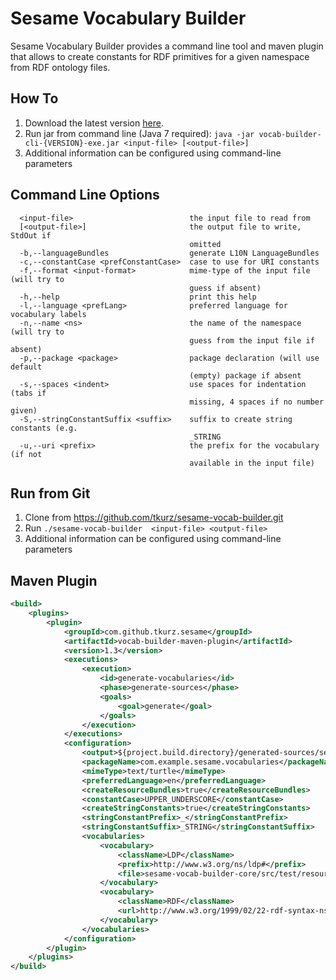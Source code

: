 # Sesame Vocabulary Builder

Sesame Vocabulary Builder provides a command line tool and maven plugin that allows to create constants for RDF primitives for a given namespace from RDF ontology files.

## How To

1. Download the latest version [here](https://github.com/tkurz/sesame-vocab-builder/releases).
2. Run jar from command line (Java 7 required): `java -jar vocab-builder-cli-{VERSION}-exe.jar <input-file> [<output-file>]`
3. Additional information can be configured using command-line parameters

## Command Line Options

```
  <input-file>                          the input file to read from
  [<output-file>]                       the output file to write, StdOut if
                                        omitted
  -b,--languageBundles                  generate L10N LanguageBundles
  -c,--constantCase <prefConstantCase>  case to use for URI constants
  -f,--format <input-format>            mime-type of the input file (will try to
                                        guess if absent)
  -h,--help                             print this help
  -l,--language <prefLang>              preferred language for vocabulary labels
  -n,--name <ns>                        the name of the namespace (will try to
                                        guess from the input file if absent)
  -p,--package <package>                package declaration (will use default
                                        (empty) package if absent
  -s,--spaces <indent>                  use spaces for indentation (tabs if
                                        missing, 4 spaces if no number given)
  -S,--stringConstantSuffix <suffix>    suffix to create string constants (e.g.
                                        _STRING
  -u,--uri <prefix>                     the prefix for the vocabulary (if not
                                        available in the input file)
```

## Run from Git

1. Clone from https://github.com/tkurz/sesame-vocab-builder.git
2. Run `./sesame-vocab-builder  <input-file> <output-file>`
3. Additional information can be configured using command-line parameters

## Maven Plugin

```xml
<build>
    <plugins>
        <plugin>
            <groupId>com.github.tkurz.sesame</groupId>
            <artifactId>vocab-builder-maven-plugin</artifactId>
            <version>1.3</version>
            <executions>
                <execution>
                    <id>generate-vocabularies</id>
                    <phase>generate-sources</phase>
                    <goals>
                        <goal>generate</goal>
                    </goals>
                </execution>
            </executions>
            <configuration>
                <output>${project.build.directory}/generated-sources/sesame-vocabs</output>
                <packageName>com.example.sesame.vocabularies</packageName>
                <mimeType>text/turtle</mimeType>
                <preferredLanguage>en</preferredLanguage>
                <createResourceBundles>true</createResourceBundles>
                <constantCase>UPPER_UNDERSCORE</constantCase>
                <createStringConstants>true</createStringConstants>
                <stringConstantPrefix>_</stringConstantPrefix>
                <stringConstantSuffix>_STRING</stringConstantSuffix>
                <vocabularies>
                    <vocabulary>
                        <className>LDP</className>
                        <prefix>http://www.w3.org/ns/ldp#</prefix>
                        <file>sesame-vocab-builder-core/src/test/resources/ldp.ttl</file>
                    </vocabulary>
                    <vocabulary>
                        <className>RDF</className>
                        <url>http://www.w3.org/1999/02/22-rdf-syntax-ns</url>
                    </vocabulary>
                </vocabularies>
            </configuration>
        </plugin>
    </plugins>
</build>
```
